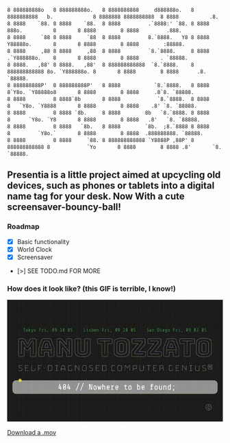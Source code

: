 ```
8 888888888o   8 888888888o.   8 8888888888     d888888o.   8 8888888888   b.             8 8888888 8888888888  8 8888          .8.
8 8888    `88. 8 8888    `88.  8 8888         .`8888:' `88. 8 8888         888o.          8       8 8888        8 8888         .888.
8 8888     `88 8 8888     `88  8 8888         8.`8888.   Y8 8 8888         Y88888o.       8       8 8888        8 8888        :88888.
8 8888     ,88 8 8888     ,88  8 8888         `8.`8888.     8 8888         .`Y888888o.    8       8 8888        8 8888       . `88888.
8 8888.   ,88' 8 8888.   ,88'  8 888888888888  `8.`8888.    8 888888888888 8o. `Y888888o. 8       8 8888        8 8888      .8. `88888.
8 888888888P'  8 888888888P'   8 8888           `8.`8888.   8 8888         8`Y8o. `Y88888o8       8 8888        8 8888     .8`8. `88888.
8 8888         8 8888`8b       8 8888            `8.`8888.  8 8888         8   `Y8o. `Y8888       8 8888        8 8888    .8' `8. `88888.
8 8888         8 8888 `8b.     8 8888        8b   `8.`8888. 8 8888         8      `Y8o. `Y8       8 8888        8 8888   .8'   `8. `88888.
8 8888         8 8888   `8b.   8 8888        `8b.  ;8.`8888 8 8888         8         `Y8o.`       8 8888        8 8888  .888888888. `88888.
8 8888         8 8888     `88. 8 888888888888 `Y8888P ,88P' 8 888888888888 8            `Yo       8 8888        8 8888 .8'       `8. `88888.
```

## Presentia is a little project aimed at upcycling old devices, such as phones or tablets into a digital name tag for your desk. Now With a cute screensaver-bouncy-ball!

### Roadmap

- [x] Basic functionality
- [x] World Clock
- [x] Screensaver
- [>] SEE TODO.md FOR MORE

### How does it look like? (this GIF is terrible, I know!)

![hello](./presentiae-v1.gif)

[Download a .mov](./presentiae-v1.mov)

